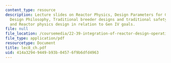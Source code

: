 ```yaml
---
content_type: resource
description: Lecture slides on Reactor Physics, Design Parameters for GFRs, Background,
  Design Philosophy, Traditional breeder designs and traditional safety concerns,
  and Reactor physics design in relation to Gen IV goals.
file: null
file_location: /coursemedia/22-39-integration-of-reactor-design-operations-and-safety-fall-2006/414a32949449b93b04576f9b6dfd4963_lec8_ch.pdf
file_type: application/pdf
resourcetype: Document
title: lec8_ch.pdf
uid: 414a3294-9449-b93b-0457-6f9b6dfd4963
---
```

